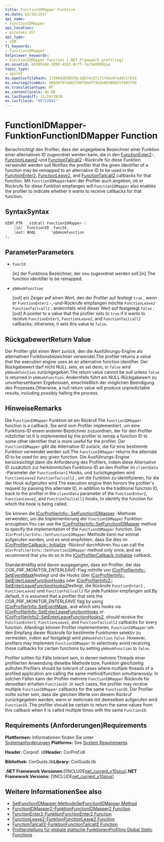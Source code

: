 ```yaml
---
title: FunctionIDMapper-Funktion
ms.date: 03/30/2017
api_name:
- FunctionIDMapper
api_location:
- mscorwks.dll
api_type:
- COM
f1_keywords:
- FunctionIDMapper
helpviewer_keywords:
- FunctionIDMapper function [.NET Framework profiling]
ms.assetid: b8205b60-1893-4303-8cff-7ac5a00892aa
topic_type:
- apiref
ms.openlocfilehash: 17396d3038578c16b74c3717174dc0fa4dc17631
ms.sourcegitcommit: d8020797a6657d0fbbdff362b80300815f682f94
ms.translationtype: MT
ms.contentlocale: de-DE
ms.lasthandoff: 11/24/2020
ms.locfileid: "95722842"
---
```

# <a name="functionidmapper-function"></a><span data-ttu-id="5b7d3-102">FunctionIDMapper-Funktion</span><span class="sxs-lookup"><span data-stu-id="5b7d3-102">FunctionIDMapper Function</span></span>

<span data-ttu-id="5b7d3-103">Benachrichtigt den Profiler, dass der angegebene Bezeichner einer Funktion einer alternativen ID zugeordnet werden kann, die in den [FunctionEnter2](functionenter2-function.md)-, [FunctionLeave2](functionleave2-function.md)-und [FunctionTailcall2](functiontailcall2-function.md) -Rückrufe für diese Funktion verwendet werden soll.</span><span class="sxs-lookup"><span data-stu-id="5b7d3-103">Notifies the profiler that the given identifier of a function may be remapped to an alternative ID to be used in the [FunctionEnter2](functionenter2-function.md), [FunctionLeave2](functionleave2-function.md), and [FunctionTailcall2](functiontailcall2-function.md) callbacks for that function.</span></span> <span data-ttu-id="5b7d3-104">Mit `FunctionIDMapper`kann der Profiler auch angeben, ob er Rückrufe für diese Funktion empfangen will.</span><span class="sxs-lookup"><span data-stu-id="5b7d3-104">`FunctionIDMapper` also enables the profiler to indicate whether it wants to receive callbacks for that function.</span></span>  
  
## <a name="syntax"></a><span data-ttu-id="5b7d3-105">Syntax</span><span class="sxs-lookup"><span data-stu-id="5b7d3-105">Syntax</span></span>  
  
```cpp  
UINT_PTR __stdcall FunctionIDMapper (  
    [in]  FunctionID  funcId,
    [out] BOOL       *pbHookFunction  
);  
```  
  
## <a name="parameters"></a><span data-ttu-id="5b7d3-106">Parameter</span><span class="sxs-lookup"><span data-stu-id="5b7d3-106">Parameters</span></span>

- `funcId`

  <span data-ttu-id="5b7d3-107">\[in] der Funktions Bezeichner, der neu zugeordnet werden soll.</span><span class="sxs-lookup"><span data-stu-id="5b7d3-107">\[in] The function identifier to be remapped.</span></span>

- `pbHookFunction`

  <span data-ttu-id="5b7d3-108">\[out] ein Zeiger auf einen Wert, den der Profiler auf festlegt `true` , wenn er `FunctionEnter2` -,-und-Rückrufe empfangen möchte `FunctionLeave2` `FunctionTailcall2` ; andernfalls wird dieser Wert auf festgelegt `false` .</span><span class="sxs-lookup"><span data-stu-id="5b7d3-108">\[out] A pointer to a value that the profiler sets to `true` if it wants to receive `FunctionEnter2`, `FunctionLeave2`, and `FunctionTailcall2` callbacks; otherwise, it sets this value to `false`.</span></span>

## <a name="return-value"></a><span data-ttu-id="5b7d3-109">Rückgabewert</span><span class="sxs-lookup"><span data-stu-id="5b7d3-109">Return Value</span></span>  

 <span data-ttu-id="5b7d3-110">Der Profiler gibt einen Wert zurück, den die Ausführungs-Engine als alternativen Funktionsbezeichner verwendet.</span><span class="sxs-lookup"><span data-stu-id="5b7d3-110">The profiler returns a value that the execution engine uses as an alternative function identifier.</span></span> <span data-ttu-id="5b7d3-111">Der Rückgabewert darf nicht NULL sein, es sei denn, in `false` wird `pbHookFunction` zurückgegeben.</span><span class="sxs-lookup"><span data-stu-id="5b7d3-111">The return value cannot be null unless `false` is returned in `pbHookFunction`.</span></span> <span data-ttu-id="5b7d3-112">Andernfalls führt ein NULL-Rückgabewert zu unvorhersehbaren Ergebnissen, einschließlich der möglichen Beendigung des Prozesses.</span><span class="sxs-lookup"><span data-stu-id="5b7d3-112">Otherwise, a null return value will produce unpredictable results, including possibly halting the process.</span></span>  
  
## <a name="remarks"></a><span data-ttu-id="5b7d3-113">Hinweise</span><span class="sxs-lookup"><span data-stu-id="5b7d3-113">Remarks</span></span>  

 <span data-ttu-id="5b7d3-114">Die `FunctionIDMapper` Funktion ist ein Rückruf.</span><span class="sxs-lookup"><span data-stu-id="5b7d3-114">The `FunctionIDMapper` function is a callback.</span></span> <span data-ttu-id="5b7d3-115">Sie wird vom Profiler implementiert, um eine Funktions-ID einem anderen Bezeichner zuzuordnen, der für den Profiler nützlicher ist.</span><span class="sxs-lookup"><span data-stu-id="5b7d3-115">It is implemented by the profiler to remap a function ID to some other identifier that is more useful for the profiler.</span></span> <span data-ttu-id="5b7d3-116">Der `FunctionIDMapper` gibt die Alternative ID zurück, die für eine bestimmte Funktion verwendet werden soll.</span><span class="sxs-lookup"><span data-stu-id="5b7d3-116">The `FunctionIDMapper` returns the alternate ID to be used for any given function.</span></span> <span data-ttu-id="5b7d3-117">Die Ausführungs-Engine berücksichtigt dann die Anforderung des Profilers, indem diese Alternative ID zusätzlich zur herkömmlichen Funktions-ID an den Profiler im `clientData` -Parameter der `FunctionEnter2` Hooks, und zurückgegeben wird `FunctionLeave2` `FunctionTailcall2` , um die Funktion zu identifizieren, für die der Hook aufgerufen wird.</span><span class="sxs-lookup"><span data-stu-id="5b7d3-117">The execution engine then honors the profiler's request by passing this alternate ID, in addition to the traditional function ID, back to the profiler in the `clientData` parameter of the `FunctionEnter2`, `FunctionLeave2`, and `FunctionTailcall2` hooks, to identify the function for which the hook is being called.</span></span>  
  
 <span data-ttu-id="5b7d3-118">Sie können die [ICorProfilerInfo:: SetFunctionIDMapper](icorprofilerinfo-setfunctionidmapper-method.md) -Methode verwenden, um die Implementierung der `FunctionIDMapper` Funktion anzugeben.</span><span class="sxs-lookup"><span data-stu-id="5b7d3-118">You can use the [ICorProfilerInfo::SetFunctionIDMapper](icorprofilerinfo-setfunctionidmapper-method.md) method to specify the implementation of the `FunctionIDMapper` function.</span></span> <span data-ttu-id="5b7d3-119">Die `ICorProfilerInfo::SetFunctionIDMapper` Methode kann nur einmal aufgerufen werden, und es wird empfohlen, dass Sie dies im [ICorProfilerCallback:: Initialize](icorprofilercallback-initialize-method.md) -Rückruf durchführen.</span><span class="sxs-lookup"><span data-stu-id="5b7d3-119">You can call the `ICorProfilerInfo::SetFunctionIDMapper` method only once, and we recommend that you do so in the [ICorProfilerCallback::Initialize](icorprofilercallback-initialize-method.md) callback.</span></span>  
  
 <span data-ttu-id="5b7d3-120">Standardmäßig wird davon ausgegangen, dass ein Profiler, der das COR_PRF_MONITOR_ENTERLEAVE-Flag mithilfe von [ICorProfilerInfo:: SetEventMask](icorprofilerinfo-seteventmask-method.md)festlegt und die Hooks über [ICorProfilerInfo:: SetEnterLeaveFunctionHooks](icorprofilerinfo-setenterleavefunctionhooks-method.md) oder [ICorProfilerInfo2:: SetEnterLeaveFunctionHooks2](icorprofilerinfo2-setenterleavefunctionhooks2-method.md)festlegt, die Rückrufe `FunctionEnter2` , `FunctionLeave2` und `FunctionTailcall2` für jede Funktion empfangen soll.</span><span class="sxs-lookup"><span data-stu-id="5b7d3-120">By default, it is assumed that a profiler that sets the COR_PRF_MONITOR_ENTERLEAVE flag by using [ICorProfilerInfo::SetEventMask](icorprofilerinfo-seteventmask-method.md), and which sets hooks via [ICorProfilerInfo::SetEnterLeaveFunctionHooks](icorprofilerinfo-setenterleavefunctionhooks-method.md) or [ICorProfilerInfo2::SetEnterLeaveFunctionHooks2](icorprofilerinfo2-setenterleavefunctionhooks2-method.md), should receive the `FunctionEnter2`, `FunctionLeave2`, and `FunctionTailcall2` callbacks for every function.</span></span> <span data-ttu-id="5b7d3-121">Allerdings können Profiler implementieren, `FunctionIDMapper` um den Empfang dieser Rückrufe für bestimmte Funktionen selektiv zu vermeiden, indem auf festgelegt wird `pbHookFunction` `false` .</span><span class="sxs-lookup"><span data-stu-id="5b7d3-121">However, profilers may implement `FunctionIDMapper` to selectively avoid receiving these callbacks for certain functions by setting `pbHookFunction` to `false`.</span></span>  
  
 <span data-ttu-id="5b7d3-122">Profiler sollten für Fälle tolerant sein, in denen mehrere Threads einer profilierten Anwendung dieselbe Methode bzw. Funktion gleichzeitig aufrufen.</span><span class="sxs-lookup"><span data-stu-id="5b7d3-122">Profilers should be tolerant of cases where multiple threads of a profiled application are calling the same method/function simultaneously.</span></span> <span data-ttu-id="5b7d3-123">In solchen Fällen kann der Profiler mehrere `FunctionIDMapper` Rückrufe für denselben erhalten `FunctionID` .</span><span class="sxs-lookup"><span data-stu-id="5b7d3-123">In such cases, the profiler may receive multiple `FunctionIDMapper` callbacks for the same `FunctionID`.</span></span> <span data-ttu-id="5b7d3-124">Der Profiler sollte sicher sein, dass die gleichen Werte von diesem Rückruf zurückgegeben werden, wenn er mehrmals mit demselben aufgerufen wird `FunctionID` .</span><span class="sxs-lookup"><span data-stu-id="5b7d3-124">The profiler should be certain to return the same values from this callback when it is called multiple times with the same `FunctionID`.</span></span>  
  
## <a name="requirements"></a><span data-ttu-id="5b7d3-125">Requirements (Anforderungen)</span><span class="sxs-lookup"><span data-stu-id="5b7d3-125">Requirements</span></span>  

 <span data-ttu-id="5b7d3-126">**Plattformen:** Informationen finden Sie unter [Systemanforderungen](../../get-started/system-requirements.md).</span><span class="sxs-lookup"><span data-stu-id="5b7d3-126">**Platforms:** See [System Requirements](../../get-started/system-requirements.md).</span></span>  
  
 <span data-ttu-id="5b7d3-127">**Header:** Corprof. idl</span><span class="sxs-lookup"><span data-stu-id="5b7d3-127">**Header:** CorProf.idl</span></span>  
  
 <span data-ttu-id="5b7d3-128">**Bibliothek:** CorGuids.lib</span><span class="sxs-lookup"><span data-stu-id="5b7d3-128">**Library:** CorGuids.lib</span></span>  
  
 <span data-ttu-id="5b7d3-129">**.NET Framework Versionen:**[!INCLUDE[net_current_v10plus](../../../../includes/net-current-v10plus-md.md)]</span><span class="sxs-lookup"><span data-stu-id="5b7d3-129">**.NET Framework Versions:** [!INCLUDE[net_current_v10plus](../../../../includes/net-current-v10plus-md.md)]</span></span>  
  
## <a name="see-also"></a><span data-ttu-id="5b7d3-130">Weitere Informationen</span><span class="sxs-lookup"><span data-stu-id="5b7d3-130">See also</span></span>

- [<span data-ttu-id="5b7d3-131">SetFunctionIDMapper-Methode</span><span class="sxs-lookup"><span data-stu-id="5b7d3-131">SetFunctionIDMapper Method</span></span>](icorprofilerinfo-setfunctionidmapper-method.md)
- [<span data-ttu-id="5b7d3-132">FunctionIDMapper2-Funktion</span><span class="sxs-lookup"><span data-stu-id="5b7d3-132">FunctionIDMapper2 Function</span></span>](functionidmapper2-function.md)
- [<span data-ttu-id="5b7d3-133">FunctionEnter2-Funktion</span><span class="sxs-lookup"><span data-stu-id="5b7d3-133">FunctionEnter2 Function</span></span>](functionenter2-function.md)
- [<span data-ttu-id="5b7d3-134">FunctionLeave2-Funktion</span><span class="sxs-lookup"><span data-stu-id="5b7d3-134">FunctionLeave2 Function</span></span>](functionleave2-function.md)
- [<span data-ttu-id="5b7d3-135">FunctionTailcall2-Funktion</span><span class="sxs-lookup"><span data-stu-id="5b7d3-135">FunctionTailcall2 Function</span></span>](functiontailcall2-function.md)
- [<span data-ttu-id="5b7d3-136">Profilerstellung für globale statische Funktionen</span><span class="sxs-lookup"><span data-stu-id="5b7d3-136">Profiling Global Static Functions</span></span>](profiling-global-static-functions.md)
